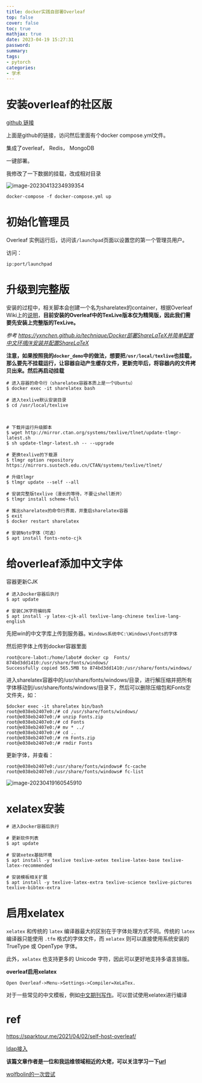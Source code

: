 ```yaml
---
title: docker实践自部署Overleaf
top: false
cover: false
toc: true
mathjax: true
date: 2023-04-19 15:27:31
password:
summary:
tags:
- pytorch
categories:
- 学术
---
```

# 安装overleaf的社区版

[github 链接](https://github.com/overleaf/overleaf)

上面是github的链接，访问然后里面有个docker compose.yml文件。

集成了overleaf， Redis， MongoDB

一键部署。

我修改了一下数据的挂载，改成相对目录

![image-20230413234939354](https://cdn.jsdelivr.net/gh/kengerlwl/kengerlwl.github.io/image/72eba7038b7a0441bc4cabfa1b6703c9/ad50ab79944109ff4ada7a17760076a3.png)

```
docker-compose -f docker-compose.yml up
```





# 初始化管理员

Overleaf 实例运行后，访问该`/launchpad`页面以设置您的第一个管理员用户。

访问：

```
ip:port/launchpad
```







# 升级到完整版

安装的过程中，相关脚本会创建一个名为sharelatex的container，根据Overleaf Wiki上的[说明](https://github.com/overleaf/overleaf/wiki/Server-Pro:-setup)，**目前安装的Overleaf中的TexLive版本仅为精简版，因此我们需要先安装上完整版的TexLive。**

*参考 https://yxnchen.github.io/technique/Docker部署ShareLaTeX并简单配置中文环境/#安装并配置ShareLaTeX*





**注意，如果按照我的`docker_demo`中的做法，想要把`/usr/local/texlive`也挂载，那么要先不挂载运行，让容器自动产生缓存文件，更新完毕后，将容器内的文件拷贝出来。然后再启动挂载**

```
# 进入容器的命令行（sharelatex容器本质上是一个Ubuntu）
$ docker exec -it sharelatex bash

# 进入texlive默认安装目录
$ cd /usr/local/texlive



# 下载并运行升级脚本
$ wget http://mirror.ctan.org/systems/texlive/tlnet/update-tlmgr-latest.sh
$ sh update-tlmgr-latest.sh -- --upgrade

# 更换texlive的下载源
$ tlmgr option repository https://mirrors.sustech.edu.cn/CTAN/systems/texlive/tlnet/

# 升级tlmgr
$ tlmgr update --self --all

# 安装完整版texlive（漫长的等待，不要让shell断开）
$ tlmgr install scheme-full

# 推出sharelatex的命令行界面，并重启sharelatex容器
$ exit
$ docker restart sharelatex

# 安装Noto字体（可选）
$ apt install fonts-noto-cjk
```





# 给overleaf添加中文字体

容器更新CJK

```
# 进入Docker容器后执行
$ apt update
 
# 安装CJK字符编码库
$ apt install -y latex-cjk-all texlive-lang-chinese texlive-lang-english
```



先把win的中文字库上传到服务器。`Windows系统中C:\Windows\Fonts的字体`



然后把字体上传到docker容器里面

```
root@core-labot:/home/labot# docker cp  Fonts/ 874bd3dd1410:/usr/share/fonts/windows/
Successfully copied 565.5MB to 874bd3dd1410:/usr/share/fonts/windows/
```



进入sharelatex容器中的/usr/share/fonts/windows/目录，进行解压缩并把所有字体移动到/usr/share/fonts/windows/目录下，然后可以删除压缩包和Fonts空文件夹，如：

```text
$docker exec -it sharelatex bin/bash
root@e038eb2407e0:/# cd /usr/share/fonts/windows/
root@e038eb2407e0:/# unzip Fonts.zip
root@e038eb2407e0:/# cd Fonts
root@e038eb2407e0:/# mv * ../
root@e038eb2407e0:/# cd ..
root@e038eb2407e0:/# rm Fonts.zip
root@e038eb2407e0:/# rmdir Fonts
```

更新字体，并查看：

```text
root@e038eb2407e0:/usr/share/fonts/windows# fc-cache
root@e038eb2407e0:/usr/share/fonts/windows# fc-list
```

![image-20230419160545910](https://cdn.jsdelivr.net/gh/kengerlwl/kengerlwl.github.io/image/72eba7038b7a0441bc4cabfa1b6703c9/8fb75c02b80f49fb798ddce6769a67ad.png)





# xelatex安装

```
# 进入Docker容器后执行
 
# 更新软件列表
$ apt update
 
# 安装xetex基础环境
$ apt install -y texlive texlive-xetex texlive-latex-base texlive-latex-recommended
 
# 安装模板相关扩展
$ apt install -y texlive-latex-extra texlive-science texlive-pictures texlive-bibtex-extra
```





# 启用xelatex

`xelatex` 和传统的 `latex` 编译器最大的区别在于字体处理方式不同。传统的 `latex` 编译器只能使用 `.tfm` 格式的字体文件，而 `xelatex` 则可以直接使用系统安装的 TrueType 或 OpenType 字体。

此外，`xelatex` 也支持更多的 Unicode 字符，因此可以更好地支持多语言排版。

**overleaf启用xelatex**

```
Open Overleaf->Menu->Settings->Compiler=XeLaTex.
```



对于一些常见的中文模板，例如[中文期刊写作](https://www.overleaf.com/latex/templates/zhong-wen-qi-kan-xie-zuo/mmdfzcknjtjw)。可以尝试使用xelatex进行编译





# ref

https://sparktour.me/2021/04/02/self-host-overleaf/

[ldap接入](https://sparktour.me/2022/06/11/self-host-overleaf-with-ldap-and-oauth2-support/)

**该篇文章作者是一位和我运维领域相近的大佬，可以关注学习一下[url](https://sparktour.me/archives/)**

[wolfbolin的一次尝试](https://github.com/CSUcse/CSUthesis/issues/32)
